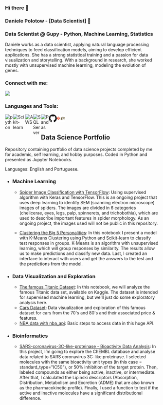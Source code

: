 ### Hi there 👋



### Daniele Polotow - [Data Scientist] 👋

### Data Scientist @ Gupy - Python, Machine Learning, Statistics
Daniele works as a data scientist, applying natural language processing techniques to feed classification models, aiming to develop efficient applications. She has a strong statistical training and a passion for data visualization and storytelling. With a background in research, she worked mostly with unsupervised machine learning, modeling the evolution of genes.

### Connect with me:

[<img align="left"  width="22px" src="https://cdn.jsdelivr.net/npm/simple-icons@3.4.0/icons/linkedin.svg" />](https://www.linkedin.com/in/daniele-polotow-geraldo/) 

<br />

### Languages and Tools:

<img align="left" alt="python" width="26px" src="https://cdn3.iconfinder.com/data/icons/logos-and-brands-adobe/512/267_Python-512.png" />

[<img align="left" alt="Scikit-learn" width="40px" src="https://upload.wikimedia.org/wikipedia/commons/0/05/Scikit_learn_logo_small.svg" />](https://scikit-learn.org/stable/)

<img align="left" alt="AWS" width="26px" src="https://cdn.jsdelivr.net/npm/simple-icons@3.4.0/icons/amazonaws.svg" />

<img align="left" alt="SQLServer" width="26px" src="https://img.icons8.com/color/2x/microsoft-sql-server.png" />

<img align="left" alt="Pandas" width="26px" src="https://cdn.jsdelivr.net/npm/simple-icons@3.4.0/icons/pandas.svg" />

<img align="left" alt="GitHub" width="26px" src="https://raw.githubusercontent.com/github/explore/78df643247d429f6cc873026c0622819ad797942/topics/github/github.png" />

<img align="left" alt="Git" width="26px" src="https://raw.githubusercontent.com/github/explore/80688e429a7d4ef2fca1e82350fe8e3517d3494d/topics/git/git.png" />

<br />
<br />

## Data Science Portfolio

Repository containing portfolio of data science projects completed by me for academic, self learning, and hobby purposes. Coded in Python and presented as Jupyter Notebooks.

Languages: English and Portuguese.

- ### Machine Learning
  - [Spider Image Classification with TensorFlow](https://github.com/danielepolotow/spider_image/blob/main/Spider%20Image%20Classification%20Project.ipynb): Using supervised algorithm with Keras and TensorFlow. This is an ongoing project that uses deep learning to identify SEM (scanning electron microscope) images of spiders. The images are divided in 6 categories (chelicerae, eyes, legs, palp, spinnerets, and trichobothia), which are used to describe important features in spider morphology. As an ongoing project, the images used will not be public in this repository.

  - [Clustering the Big 5 Personalities](https://github.com/danielepolotow/Big5/blob/main/5%20Big%20-%20K-Means.ipynb): In this notebook I present a model with K-Means Clustering using Python and Scikit-learn to classify test responses in groups. K-Means is an algorithm with unsupervised learning, which will group responses by similarity. The results allow us to make predictions and classify new data. Last, I created an interface to interact with users and get the answers to the test and the predictions from the model.

- ### Data Visualization and Exploration
  - [The famous Titanic Dataset](https://github.com/danielepolotow/titanic/blob/main/Titanic%20an%C3%A1lise%20explorat%C3%B3ria%20de%20dados.ipynb): In this notebook, we will analyze the famous Titanic data set, available on Kaggle. The dataset is intended for supervised machine learning, but we'll just do some exploratory analysis here.
  - [Cars Dataset](https://github.com/danielepolotow/Cars-Dataset): Data visualization and exploration of this famous dataset for cars from the 70's and 80's and their associated price & features.
  - [NBA data with nba_api](https://github.com/danielepolotow/NBA/blob/main/Dados%20NBA%20-%20m%C3%B3dulo%20nba_api%20com%20Python.ipynb): Basic steps to access data in this huge API.

- ### Bioinformatics
  - [SARS-coronavirus-3C-like-proteinase - Bioactivity Data Analysis](https://github.com/danielepolotow/SARS-coronavirus-3C-like-proteinase): In this project, I’m going to explore the ChEMBL database and analyse data related to SARS coronavirus 3C-like proteinase. I selected molecules with the same bioactivity unit types (in this case = standard_type="IC50"), or 50% inhibition of the target protein. Then, labeled compounds as either being active, inactive, or intermediate. After that, I calculated the Lipinski descriptors (Absorption, Distribution, Metabolism and Excretion (ADME) that are also known as the pharmacokinetic profile). Finally, I used a function to test if the active and inactive molecules have a significant distributional difference.
